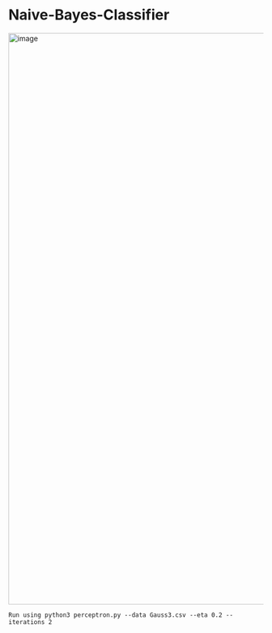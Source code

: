 # Naive-Bayes-Classifier

<img width="1128" alt="image" src="https://user-images.githubusercontent.com/40857091/155563918-52358e16-e33b-4d35-a33e-539ccdd0bb51.png">

    Run using python3 perceptron.py --data Gauss3.csv --eta 0.2 --iterations 2

